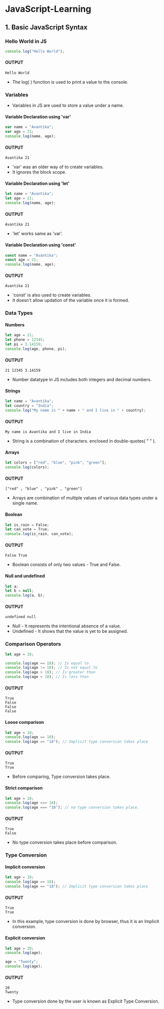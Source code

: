 # JavaScript-Learning

## 1. Basic JavaScript Syntax

### Hello World in JS

```js
console.log("Hello World");
```

#### OUTPUT

```
Hello World
```

-   The log( ) function is used to print a value to the console.

### Variables

-   Variables in JS are used to store a value under a name.

#### Variable Declaration using 'var'

```js
var name = "Avantika";
var age = 21;
console.log(name, age);
```

#### OUTPUT

```
Avantika 21
```

-   'var' was an older way of to create variables.
-   It ignores the block scope.

#### Variable Declaration using 'let'

```js
let name = "Avantika";
let age = 21;
console.log(name, age);
```

#### OUTPUT

```
Avantika 21
```

-   'let' works same as 'var'.

#### Variable Declaration using 'const'

```js
const name = "Avantika";
const age = 21;
console.log(name, age);
```

#### OUTPUT

```
Avantika 21
```

-   'const' is also used to create variables.
-   It doesn't allow updation of the variable once it is formed.

### Data Types

#### Numbers

```js
let age = 21;
let phone = 12345;
let pi = 3.14159;
console.log(age, phone, pi);
```

#### OUTPUT

```
21 12345 3.14159
```

-   Number datatype in JS includes both integers and decimal numbers.

#### Strings

```js
let name = "Avantika";
let country = "India";
console.log("My name is " + name + " and I live in " + country);
```

#### OUTPUT

```
My name is Avantika and I live in India
```

-   String is a combination of characters. enclosed in double-quotes( " " ).

#### Arrays

```js
let colors = ["red", "blue", "pink", "green"];
console.log(colors);
```

#### OUTPUT

```
["red" , "blue" , "pink" , "green"]
```

-   Arrays are combination of multiple values of various data types under a single name.

#### Boolean

```js
let is_rain = False;
let can_vote = True;
console.log(is_rain, can_vote);
```

#### OUTPUT

```
False True
```

-   Boolean consists of only two values - True and False.

#### Null and undefined

```js
let a;
let b = null;
console.log(a, b);
```

#### OUTPUT

```
undefined null
```

-   Null - It represents the intentional absence of a value.
-   Undefined - It shows that the value is yet to be assigned.

### Comparison Operators

```js
let age = 18;

console.log(age == 18); // Is equal to
console.log(age != 18); // Is not equal to
console.log(age > 18); // Is greater than
console.log(age < 18); // Is less than
```

#### OUTPUT

```
True
False
False
False
```

#### Loose comparison

```js
let age = 18;
console.log(age == 18);
console.log(age == "18"); // Implicit type conversion takes place
```

#### OUTPUT

```
True
True
```

-   Before comparing, Type conversion takes place.

#### Strict comparison

```js
let age = 18;
console.log(age === 18);
console.log(age === "18"); // no type conversion takes place.
```

#### OUTPUT

```
True
False
```

-   No type conversion takes place before comparison.

### Type Conversion

#### Implicit conversion

```js
let age = 18;
console.log(age == 18);
console.log(age == "18"); // Implicit type conversion takes place
```

#### OUTPUT

```
True
True
```

-   In this example, type conversion is done by browser, thus it is an Implicit conversion.

#### Explicit conversion

```js
let age = 20;
console.log(age);

age = "Twenty";
console.log(age);
```

#### OUTPUT

```
20
Twenty
```

-   Type conversion done by the user is known as Explicit Type Conversion.
